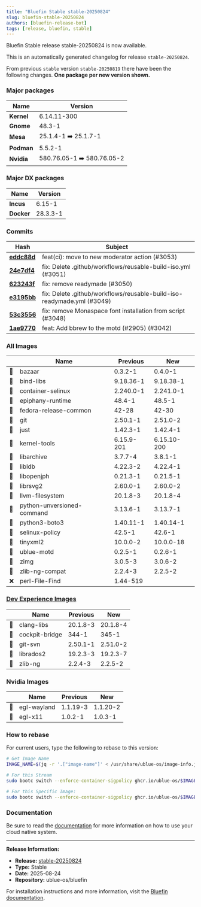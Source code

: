 ```yaml
---
title: "Bluefin Stable stable-20250824"
slug: bluefin-stable-20250824
authors: [bluefin-release-bot]
tags: [release, bluefin, stable]
---
```


Bluefin Stable release stable-20250824 is now available.

<!--truncate-->

This is an automatically generated changelog for release `stable-20250824`.

From previous `stable` version `stable-20250819` there have been the following changes. **One package per new version shown.**

### Major packages
| Name | Version |
| --- | --- |
| **Kernel** | 6.14.11-300 |
| **Gnome** | 48.3-1 |
| **Mesa** | 25.1.4-1 ➡️ 25.1.7-1 |
| **Podman** | 5.5.2-1 |
| **Nvidia** | 580.76.05-1 ➡️ 580.76.05-2 |

### Major DX packages
| Name | Version |
| --- | --- |
| **Incus** | 6.15-1 |
| **Docker** | 28.3.3-1 |

### Commits
| Hash | Subject |
| --- | --- |
| **[eddc88d](https://github.com/ublue-os/bluefin/commit/eddc88d110271da03b69dcdda47373b2063bfbd9)** | feat(ci): move to new moderator action (#3053) |
| **[24e7df4](https://github.com/ublue-os/bluefin/commit/24e7df4b46822b7c9e0ee95906594ff1d24518f5)** | fix: Delete .github/workflows/reusable-build-iso.yml (#3051) |
| **[623243f](https://github.com/ublue-os/bluefin/commit/623243fa7d959f793e0c8e73d71360fc4a4dc90b)** | fix: remove readymade (#3050) |
| **[e3195bb](https://github.com/ublue-os/bluefin/commit/e3195bb6a26f8f6ff3c6345747868b95337d05a2)** | fix: Delete .github/workflows/reusable-build-iso-readymade.yml (#3049) |
| **[53c3556](https://github.com/ublue-os/bluefin/commit/53c3556e699522e1695c8e3bcce4d808e8021f7d)** | fix: remove Monaspace font installation from script (#3048) |
| **[1ae9770](https://github.com/ublue-os/bluefin/commit/1ae97704f604aa47b77e645de73f463bd0e517ce)** | feat: Add bbrew to the motd (#2905) (#3042) |

### All Images
| | Name | Previous | New |
| --- | --- | --- | --- |
| 🔄 | bazaar | 0.3.2-1 | 0.4.0-1 |
| 🔄 | bind-libs | 9.18.36-1 | 9.18.38-1 |
| 🔄 | container-selinux | 2.240.0-1 | 2.241.0-1 |
| 🔄 | epiphany-runtime | 48.4-1 | 48.5-1 |
| 🔄 | fedora-release-common | 42-28 | 42-30 |
| 🔄 | git | 2.50.1-1 | 2.51.0-2 |
| 🔄 | just | 1.42.3-1 | 1.42.4-1 |
| 🔄 | kernel-tools | 6.15.9-201 | 6.15.10-200 |
| 🔄 | libarchive | 3.7.7-4 | 3.8.1-1 |
| 🔄 | libldb | 4.22.3-2 | 4.22.4-1 |
| 🔄 | libopenjph | 0.21.3-1 | 0.21.5-1 |
| 🔄 | librsvg2 | 2.60.0-1 | 2.60.0-2 |
| 🔄 | llvm-filesystem | 20.1.8-3 | 20.1.8-4 |
| 🔄 | python-unversioned-command | 3.13.6-1 | 3.13.7-1 |
| 🔄 | python3-boto3 | 1.40.11-1 | 1.40.14-1 |
| 🔄 | selinux-policy | 42.5-1 | 42.6-1 |
| 🔄 | tinyxml2 | 10.0.0-2 | 10.0.0-18 |
| 🔄 | ublue-motd | 0.2.5-1 | 0.2.6-1 |
| 🔄 | zimg | 3.0.5-3 | 3.0.6-2 |
| 🔄 | zlib-ng-compat | 2.2.4-3 | 2.2.5-2 |
| ❌ | perl-File-Find | 1.44-519 | |

### [Dev Experience Images](https://docs.projectbluefin.io/bluefin-dx)
| | Name | Previous | New |
| --- | --- | --- | --- |
| 🔄 | clang-libs | 20.1.8-3 | 20.1.8-4 |
| 🔄 | cockpit-bridge | 344-1 | 345-1 |
| 🔄 | git-svn | 2.50.1-1 | 2.51.0-2 |
| 🔄 | librados2 | 19.2.3-3 | 19.2.3-7 |
| 🔄 | zlib-ng | 2.2.4-3 | 2.2.5-2 |

### Nvidia Images
| | Name | Previous | New |
| --- | --- | --- | --- |
| 🔄 | egl-wayland | 1.1.19-3 | 1.1.20-2 |
| 🔄 | egl-x11 | 1.0.2-1 | 1.0.3-1 |



### How to rebase
For current users, type the following to rebase to this version:
```bash
# Get Image Name
IMAGE_NAME=$(jq -r '.["image-name"]' < /usr/share/ublue-os/image-info.json)

# For this Stream
sudo bootc switch --enforce-container-sigpolicy ghcr.io/ublue-os/$IMAGE_NAME:stable

# For this Specific Image:
sudo bootc switch --enforce-container-sigpolicy ghcr.io/ublue-os/$IMAGE_NAME:stable-20250824
```

### Documentation
Be sure to read the [documentation](https://docs.projectbluefin.io/) for more information
on how to use your cloud native system.

---

**Release Information:**
- **Release:** [stable-20250824](https://github.com/ublue-os/bluefin/releases/tag/stable-20250824)
- **Type:** Stable
- **Date:** 2025-08-24
- **Repository:** ublue-os/bluefin

For installation instructions and more information, visit the [Bluefin documentation](https://docs.projectbluefin.io/).

